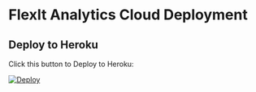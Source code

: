 # FlexIt Analytics Cloud Deployment

## Deploy to Heroku

Click this button to Deploy to Heroku:

[![Deploy](https://www.herokucdn.com/deploy/button.svg)](https://heroku.com/deploy?template=https://github.com/ataft/flexit-deploy/tree/procfile-start)
